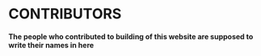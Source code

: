 # CONTRIBUTORS
#### The people who contributed to building of this website are supposed to write their names in here
